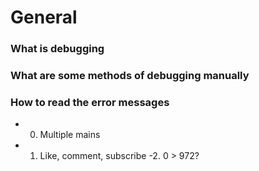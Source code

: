 #	General
### What is debugging
### What are some methods of debugging manually
### How to read the error messages
- 0. Multiple mains
- 1. Like, comment, subscribe
-2. 0 > 972?
